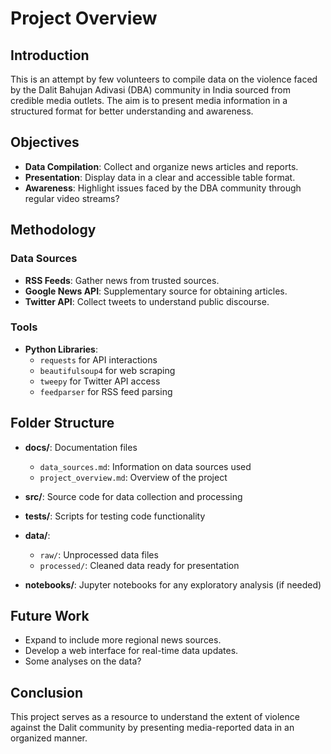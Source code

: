 # Project Overview

## Introduction

This is an attempt by few volunteers to compile data on the violence faced by the Dalit Bahujan Adivasi (DBA) community in India sourced from credible media outlets. The aim is to present media information in a structured format for better understanding and awareness.

## Objectives
- **Data Compilation**: Collect and organize news articles and reports.
- **Presentation**: Display data in a clear and accessible table format.
- **Awareness**: Highlight issues faced by the DBA community through regular video streams? 

## Methodology

### Data Sources
- **RSS Feeds**: Gather news from trusted sources.
- **Google News API**: Supplementary source for obtaining articles.
- **Twitter API**: Collect tweets to understand public discourse.

### Tools
- **Python Libraries**:
  - `requests` for API interactions
  - `beautifulsoup4` for web scraping
  - `tweepy` for Twitter API access
  - `feedparser` for RSS feed parsing

## Folder Structure

- **docs/**: Documentation files
  - `data_sources.md`: Information on data sources used
  - `project_overview.md`: Overview of the project

- **src/**: Source code for data collection and processing

- **tests/**: Scripts for testing code functionality

- **data/**:
  - `raw/`: Unprocessed data files
  - `processed/`: Cleaned data ready for presentation

- **notebooks/**: Jupyter notebooks for any exploratory analysis (if needed)

## Future Work
- Expand to include more regional news sources.
- Develop a web interface for real-time data updates.
- Some analyses on the data?

## Conclusion
This project serves as a resource to understand the extent of violence against the Dalit community by presenting media-reported data in an organized manner.